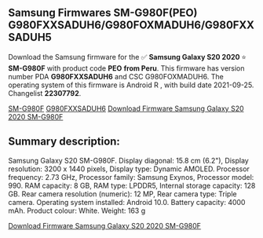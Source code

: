 <h2>Samsung Firmwares SM-G980F(PEO) G980FXXSADUH6/G980FOXMADUH6/G980FXXSADUH5</h2>
Download the Samsung firmware for the ✅ <strong>Samsung Galaxy S20 2020 </strong> ⭐ <strong>SM-G980F</strong> with product code <strong>PEO</strong> <strong> from Peru</strong>. This firmware has version number PDA <strong>G980FXXSADUH6</strong> and CSC G980FOXMADUH6. The operating system of this firmware is Android R , with build date 2021-09-25. Changelist <strong>22307792</strong>.


[SM-G980F](https://samfirm.shop/samsung/model/SM-G980F)
[G980FXXSADUH6](https://samfirm.shop/samsung/pda/G980FXXSADUH6)
[Download Firmware Samsung Galaxy S20 2020 SM-G980F](https://samfirm.shop/samsung/firmware/459684)
<h2>Summary description:</h2>
<p>Samsung Galaxy S20 SM-G980F. Display diagonal: 15.8 cm (6.2"), Display resolution: 3200 x 1440 pixels, Display type: Dynamic AMOLED. Processor frequency: 2.73 GHz, Processor family: Samsung Exynos, Processor model: 990. RAM capacity: 8 GB, RAM type: LPDDR5, Internal storage capacity: 128 GB. Rear camera resolution (numeric): 12 MP, Rear camera type: Triple camera. Operating system installed: Android 10.0. Battery capacity: 4000 mAh. Product colour: White. Weight: 163 g</p>


[Download Firmware Samsung Galaxy S20 2020 SM-G980F](https://samfirm.shop/samsung/firmware/459684)
